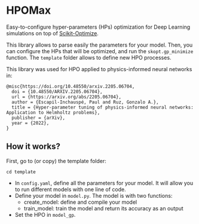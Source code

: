 # HPOMax 

Easy-to-configure hyper-parameters (HPs) optimization for Deep Learning simulations on top of [Scikit-Optimize](https://scikit-optimize.github.io/stable/index.html). 

This library allows to parse easily the parameters for your model. Then, you can configure the HPs that will be optimized, and run the `skopt.gp_minimize` function. The `template` folder allows to define new HPO processes.

This library was used for HPO applied to physics-informed neural networks in:

```
@misc{https://doi.org/10.48550/arxiv.2205.06704,
  doi = {10.48550/ARXIV.2205.06704},
  url = {https://arxiv.org/abs/2205.06704},
  author = {Escapil-Inchauspé, Paul and Ruz, Gonzalo A.},
  title = {Hyper-parameter tuning of physics-informed neural networks: Application to Helmholtz problems},
  publisher = {arXiv},
  year = {2022},
}
```

## How it works? 

First, go to (or copy) the template folder:

```
cd template
```


- In ``config.yaml``, define all the parameters for your model. It will allow you to run different models with one line of code.
- Define your model in ``model.py``. The model is with two functions:
  - create_model: define and compile your model
  - train_model: train the model and return its accuracy as an output
- Set the HPO in ``model_gp``.
